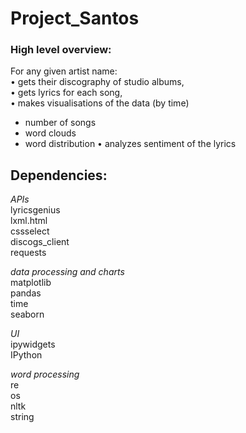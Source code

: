 # Project_Santos

### High level overview:

For any given artist name: <br>
• gets their discography of studio albums, <br>
• gets lyrics for each song,<br>
• makes visualisations of the data (by time)<br>
   - number of songs
   - word clouds
   - word distribution
• analyzes sentiment of the lyrics

## Dependencies:

<i>APIs</i><br>
lyricsgenius<br>
lxml.html<br>
cssselect<br>
discogs_client<br>
requests<br>

<i>data processing and charts</i><br>
matplotlib<br>
pandas<br>
time<br>
seaborn<br>

<i>UI</i><br>
ipywidgets<br>
IPython<br>

<i>word processing</i><br>
re<br>
os<br>
nltk<br>
string<br>
